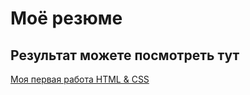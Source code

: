 # Моё резюме
## Результат можете посмотреть тут
[Моя первая работа HTML & CSS](https://odal-dex.github.io/resume/)
